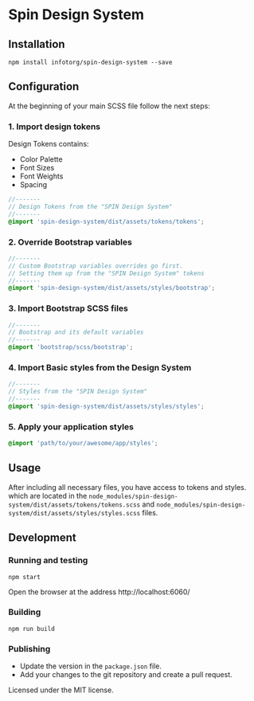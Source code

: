 # Spin Design System

## Installation
`npm install infotorg/spin-design-system --save`

## Configuration

At the beginning of your main SCSS file follow the next steps:

### 1. Import design tokens
Design Tokens contains:
- Color Palette
- Font Sizes
- Font Weights
- Spacing
```scss
//-------
// Design Tokens from the "SPIN Design System"
//-------
@import 'spin-design-system/dist/assets/tokens/tokens';
```

### 2. Override Bootstrap variables 
```scss
//-------
// Custom Bootstrap variables overrides go first.
// Setting them up from the "SPIN Design System" tokens
//-------
@import 'spin-design-system/dist/assets/styles/bootstrap';
```

### 3. Import Bootstrap SCSS files
```scss
//-------
// Bootstrap and its default variables
//-------
@import 'bootstrap/scss/bootstrap';
```

### 4. Import Basic styles from the Design System 
```scss
//-------
// Styles from the "SPIN Design System"
//-------
@import 'spin-design-system/dist/assets/styles/styles';
```

### 5. Apply your application styles
```scss
@import 'path/to/your/awesome/app/styles';
```

## Usage
After including all necessary files, you have access to tokens and styles. 
which are located in the `node_modules/spin-design-system/dist/assets/tokens/tokens.scss` and `node_modules/spin-design-system/dist/assets/styles/styles.scss` files.


## Development
### Running and testing
`npm start`

Open the browser at the address http://localhost:6060/

### Building
`npm run build`

### Publishing
- Update the version in the `package.json` file.
- Add your changes to the git repository and create a pull request.

Licensed under the MIT license.
